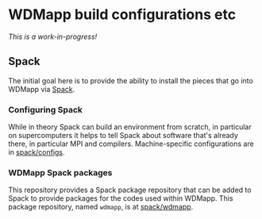 
# WDMapp build configurations etc

*This is a work-in-progress!*

## Spack

The initial goal here is to provide the ability to install the pieces that go into WDMapp via [Spack](https://spack.io).

### Configuring Spack

While in theory Spack can build an environment from scratch, in particular on supercomputers it helps to tell Spack about software that's already there, in particular MPI and compilers. Machine-specific configurations are in [spack/configs](spack/configs).


### WDMapp Spack packages

This repository provides a Spack package repository that can be added to Spack to provide packages for the codes used within WDMapp. This package repository, named `wdmapp`, is at [spack/wdmapp](spack/wdmapp).


